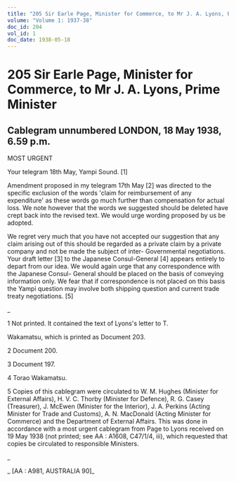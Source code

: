 ```yaml
---
title: "205 Sir Earle Page, Minister for Commerce, to Mr J. A. Lyons, Prime Minister"
volume: "Volume 1: 1937-38"
doc_id: 204
vol_id: 1
doc_date: 1938-05-18
---
```


# 205 Sir Earle Page, Minister for Commerce, to Mr J. A. Lyons, Prime Minister

## Cablegram unnumbered LONDON, 18 May 1938, 6.59 p.m.

MOST URGENT

Your telegram 18th May, Yampi Sound. [1]

Amendment proposed in my telegram 17th May [2] was directed to the specific exclusion of the words 'claim for reimbursement of any expenditure' as these words go much further than compensation for actual loss. We note however that the words we suggested should be deleted have crept back into the revised text. We would urge wording proposed by us be adopted.

We regret very much that you have not accepted our suggestion that any claim arising out of this should be regarded as a private claim by a private company and not be made the subject of inter- Governmental negotiations. Your draft letter [3] to the Japanese Consul-General [4] appears entirely to depart from our idea. We would again urge that any correspondence with the Japanese Consul- General should be placed on the basis of conveying information only. We fear that if correspondence is not placed on this basis the Yampi question may involve both shipping question and current trade treaty negotiations. [5]

_

1 Not printed. It contained the text of Lyons's letter to T.

Wakamatsu, which is printed as Document 203.

2 Document 200.

3 Document 197.

4 Torao Wakamatsu.

5 Copies of this cablegram were circulated to W. M. Hughes (Minister for External Affairs), H. V. C. Thorby (Minister for Defence), R. G. Casey (Treasurer), J. McEwen (Minister for the Interior), J. A. Perkins (Acting Minister for Trade and Customs), A. N. MacDonald (Acting Minister for Commerce) and the Department of External Affairs. This was done in accordance with a most urgent cablegram from Page to Lyons received on 19 May 1938 (not printed; see AA : A1608, C47/1/4, iii), which requested that copies be circulated to responsible Ministers.

_

_ [AA : A981, AUSTRALIA 90]_
